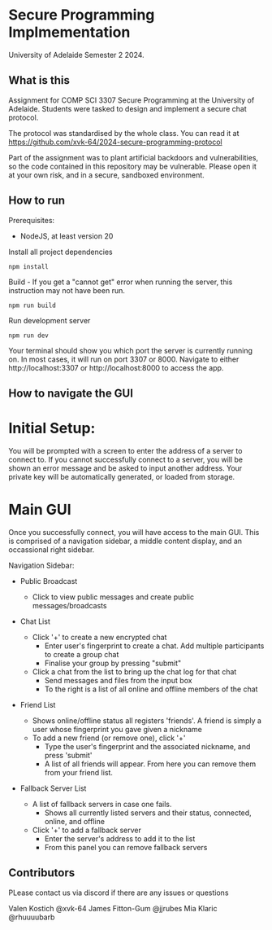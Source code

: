 # Secure Programming Implmementation

University of Adelaide Semester 2 2024.

## What is this
Assignment for COMP SCI 3307 Secure Programming at the University of Adelaide.
Students were tasked to design and implement a secure chat protocol.

The protocol was standardised by the whole class. You can read it at https://github.com/xvk-64/2024-secure-programming-protocol

Part of the assignment was to plant artificial backdoors and vulnerabilities, so the
code contained in this repository may be vulnerable. Please open it at your own risk, and in a secure, sandboxed environment. 

## How to run
Prerequisites:
- NodeJS, at least version 20

Install all project dependencies
```shell
npm install
```

Build - If you get a "cannot get" error when running the server, this instruction may not have been run.
``` shell
npm run build
```

Run development server
```shell
npm run dev
```

Your terminal should show you which port the server is currently running on. In most cases,
it will run on port 3307 or 8000. Navigate to either http://localhost:3307 or http://localhost:8000 to access the app.

## How to navigate the GUI

# Initial Setup:

You will be prompted with a screen to enter the address of a server to connect to. 
If you cannot successfully connect to a server, you will be shown an error message and be asked to input another address. Your private key will be automatically generated, or loaded from storage. 

# Main GUI
Once you successfully connect, you will have access to the main GUI.
This is comprised of a navigation sidebar, a middle content display, and an occassional right sidebar. 

Navigation Sidebar:

- Public Broadcast
    - Click to view public messages and create public messages/broadcasts

- Chat List
    - Click '+' to create a new encrypted chat
        - Enter user's fingerprint to create a chat. Add multiple participants to create a group chat
        - Finalise your group by pressing "submit"
    - Click a chat from the list to bring up the chat log for that chat
        - Send messages and files from the input box
        - To the right is a list of all online and offline members of the chat

- Friend List
    - Shows online/offline status all registers 'friends'. A friend is simply a user whose fingerprint you gave given a nickname
    - To add a new friend (or remove one), click '+'
        - Type the user's fingerprint and the associated nickname, and press 'submit'
        - A list of all friends will appear. From here you can remove them from your friend list. 

- Fallback Server List
    - A list of fallback servers in case one fails.
        - Shows all currently listed servers and their status, connected, online, and offline
    - Click '+' to add a fallback server
        - Enter the server's address to add it to the list
        - From this panel you can remove fallback servers
    

## Contributors
PLease contact us via discord if there are any issues or questions

Valen Kostich @xvk-64
James Fitton-Gum @jjrubes 
Mia Klaric @rhuuuubarb